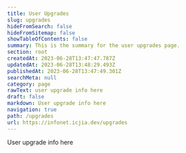 ```yaml
---
title: User Upgrades
slug: upgrades
hideFromSearch: false
hideFromSitemap: false
showTableOfContents: false
summary: This is the summary for the user upgrades page.
section: root
createdAt: 2023-06-28T13:47:47.787Z
updatedAt: 2023-06-28T13:48:29.493Z
publishedAt: 2023-06-28T13:47:49.301Z
searchMeta: null
category: page
rawText: user upgrade info here
draft: false
markdown: User upgrade info here
navigation: true
path: /upgrades
url: https://infonet.icjia.dev/upgrades
---
```


User upgrade info here
